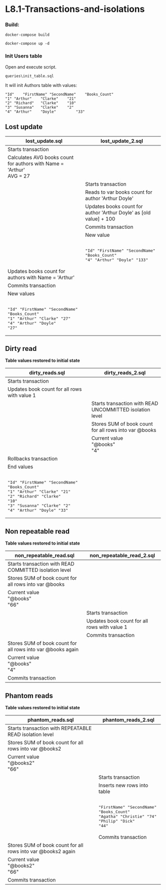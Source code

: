 # L8.1-Transactions-and-isolations
 
### Build:
```
docker-compose build

docker-compose up -d
```

### Init Users table
Open and execute script.
```
queries\init_table.sql
```

It will init Authors table with values:
```
"Id"	"FirstName"	"SecondName"	"Books_Count"
"1"	"Arthur"	"Clarke"	"21"
"2"	"Richard"	"Clarke"	"10"
"3"	"Susanna"	"Clarke"	"2"
"4"	"Arthur"	"Doyle"	        "33"
```

## Lost update
| lost_update.sql | lost_update_2.sql     | 
| ------------- | ----------------------- | 
| Starts transaction |      | 
| Calculates AVG books count  for authors with Name = 'Arthur'<br> AVG = 27     |  | 
|  | Starts transaction     | 
|  | Reads to var books count for author 'Arthur Doyle' |
|  | Updates books count for author 'Arthur Doyle' as [old value] + 100 |
|  | Commits transaction |
|  | New value<br><br><pre>"Id" "FirstName" "SecondName" "Books_Count"<br>"4"  "Arthur"    "Doyle"      "133" |
| Updates books count for authors with Name = 'Arthur' | |
| Commits transaction | |
| New values <br><br><pre>"Id" "FirstName" "SecondName" "Books_Count"<br>"1"  "Arthur"    "Clarke"     "27"<br>"4"  "Arthur"    "Doyle"      "27" |  |

## Dirty read

**Table values restored to initial state**

| dirty_reads.sql | dirty_reads_2.sql     | 
| ------------- | ----------------------- | 
| Starts transaction |      | 
| Updates book count for all rows with value 1     |  | 
|  | Starts transaction with READ UNCOMMITTED isolation level    | 
|  | Stores SUM of book count for all rows into var @books |
|  | Current value<br>"@books"<br>"4" |
| Rollbacks transaction |  |
| End values <br><br><pre>"Id" "FirstName" "SecondName" "Books_Count"<br>"1"  "Arthur"    "Clarke"     "21"<br>"2"  "Richard"   "Clarke"     "10"<br>"3"  "Susanna"   "Clarke"     "2"<br>"4"  "Arthur"    "Doyle"      "33" |  |

## Non repeatable read

**Table values restored to initial state**

| non_repeatable_read.sql | non_repeatable_read_2.sql     | 
| ------------- | ----------------------- | 
| Starts transaction with READ COMMITTED isolation level |      | 
| Stores SUM of book count for all rows into var @books     |  | 
| Current value<br>"@books"<br>"66" |  |
|  | Starts transaction    | 
|  | Updates book count for all rows with value 1 |
|  | Commits transaction |
| Stores SUM of book count for all rows into var @books again |  |
| Current value<br>"@books"<br>"4" |  |
| Commits transaction |  |

## Phantom reads

**Table values restored to initial state**

| phantom_reads.sql | phantom_reads_2.sql     | 
| ------------- | ----------------------- | 
| Starts transaction with REPEATABLE READ isolation level |      | 
| Stores SUM of book count for all rows into var @books2     |  | 
| Current value<br>"@books2"<br>"66" |  |
|  | Starts transaction    | 
|  | Inserts new rows into table<br><br><pre>"FirstName" "SecondName" "Books_Count"<br>"Agatha"    "Christie"   "74"<br>"Philip"    "Dick"       "44"<br> |
|  | Commits transaction |
| Stores SUM of book count for all rows into var @books2 again |  |
| Current value<br>"@books2"<br>"66" |  |
| Commits transaction |  |
